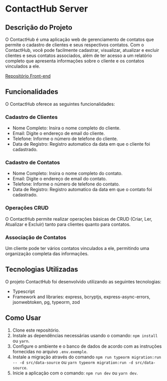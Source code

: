 # ContactHub Server

## Descrição do Projeto

O ContactHub é uma aplicação web de gerenciamento de contatos que permite o cadastro de clientes e seus respectivos contatos. Com o ContactHub, você pode facilmente cadastrar, visualizar, atualizar e excluir clientes e seus contatos associados, além de ter acesso a um relatório completo que apresenta informações sobre o cliente e os contatos vinculados a ele.

[Repositório Front-end](https://github.com/ChristianVada/ContactHub-Client)

## Funcionalidades

O ContactHub oferece as seguintes funcionalidades:

### Cadastro de Clientes

- Nome Completo: Insira o nome completo do cliente.
- Email: Digite o endereço de email do cliente.
- Telefone: Informe o número de telefone do cliente.
- Data de Registro: Registro automatico da data em que o cliente foi cadastrado.

### Cadastro de Contatos

- Nome Completo: Insira o nome completo do contato.
- Email: Digite o endereço de email do contato.
- Telefone: Informe o número de telefone do contato.
- Data de Registro: Registro automatico da data em que o contato foi cadastrado.

### Operações CRUD

O ContactHub permite realizar operações básicas de CRUD (Criar, Ler, Atualizar e Excluir) tanto para clientes quanto para contatos.

### Associação de Contatos

Um cliente pode ter vários contatos vinculados a ele, permitindo uma organização completa das informações.

## Tecnologias Utilizadas

O projeto ContactHub foi desenvolvido utilizando as seguintes tecnologias:

- Typescript
- Framework and libraries: express, bcryptjs, express-async-errors, jsonwebtoken, pg, typeorm, zod

## Como Usar

1. Clone este repositório.
2. Instale as dependências necessárias usando o comando: `npm install` ou `yarn`.
3. Configure o ambiente e o banco de dados de acordo com as instruções fornecidas no arquivo `.env.exemple`.
4. Instale a migração através do comando `npm run typeorm migration:run -- -d src/data-source` ou `yarn typeorm migration:run -d src/data-source`.
5. Inicie a aplicação com o comando: `npm run dev` ou `yarn dev`.

